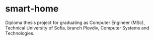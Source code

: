 # smart-home
Diploma thesis project for graduating as Computer Engineer (MSc), Technical University of Sofia, branch Plovdiv, Computer Systems and Technologies.
